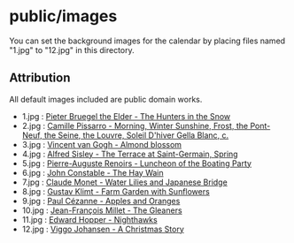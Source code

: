 # public/images

You can set the background images for the calendar by placing files named "1.jpg" to "12.jpg" in this directory.

## Attribution

All default images included are public domain works.

- 1.jpg : [Pieter Bruegel the Elder - The Hunters in the Snow](https://en.wikipedia.org/wiki/The_Hunters_in_the_Snow#/media/File:Pieter_Bruegel_the_Elder_-_Hunters_in_the_Snow_(Winter)_-_Google_Art_Project.jpg)
- 2.jpg : [Camille Pissarro - Morning, Winter Sunshine, Frost, the Pont-Neuf, the Seine, the Louvre, Soleil D'hiver Gella Blanc, c.](https://en.wikipedia.org/wiki/Camille_Pissarro#/media/File:Camille_Pissarro_(1830-1903)_-_'Morning,_Winter_Sunshine,_Frost,_the_Pont-Neuf,_the_Seine,_the_Louvre,_Soleil_D'hiver_Gella_Blanc',_ca._1901.jpg)
- 3.jpg : [Vincent van Gogh - Almond blossom](https://en.wikipedia.org/wiki/Almond_Blossoms#/media/File:Vincent_van_Gogh_-_Almond_blossom_-_Google_Art_Project.jpg)
- 4.jpg : [Alfred Sisley - The Terrace at Saint-Germain, Spring](https://en.wikipedia.org/wiki/The_Terrace_at_Saint-Germain,_Spring_(painting)#/media/File:Alfred_Sisley_-_The_Terrace_at_Saint-Germain,_Spring_-_Google_Art_Project.jpg)
- 5.jpg : [Pierre-Auguste Renoirs - Luncheon of the Boating Party](https://en.wikipedia.org/wiki/Pierre-Auguste_Renoir#/media/File:Pierre-Auguste_Renoir_-_Luncheon_of_the_Boating_Party_-_Google_Art_Project.jpg)
- 6.jpg : [John Constable - The Hay Wain](https://en.wikipedia.org/wiki/The_Hay_Wain#/media/File:John_Constable_-_The_Hay_Wain_(1821).jpg)
- 7.jpg : [Claude Monet - Water Lilies and Japanese Bridge](https://en.wikipedia.org/wiki/Water_Lilies_(Monet_series)#/media/File:The_Water-Lily_Pond_-_Google_Arts_&_Culture.jpg)
- 8.jpg : [Gustav Klimt - Farm Garden with Sunflowers](https://en.wikipedia.org/wiki/Gustav_Klimt#/media/File:Gustav_Klimt,_1907,_Farm_Garden_with_Sunflowers,_%C3%96sterreichische_Galerie_Belvedere.jpg)
- 9.jpg : [Paul Cézanne - Apples and Oranges](https://en.wikipedia.org/wiki/List_of_paintings_by_Paul_C%C3%A9zanne#/media/File:Nature_morte_aux_pommes_et_aux_oranges,_par_Paul_C%C3%A9zanne.jpg)
- 10.jpg : [Jean-François Millet - The Gleaners](https://en.wikipedia.org/wiki/The_Gleaners#/media/File:Jean-Fran%C3%A7ois_Millet_-_Gleaners_-_Google_Art_Project_2.jpg)
- 11.jpg : [Edward Hopper - Nighthawks](https://en.wikipedia.org/wiki/Nighthawks_(Hopper)#/media/File:Nighthawks_by_Edward_Hopper_1942.jpg)
- 12.jpg : [Viggo Johansen - A Christmas Story](https://en.wikipedia.org/wiki/Viggo_Johansen#/media/File:Viggo_Johansen_A_Christmas_Story.jpg)
